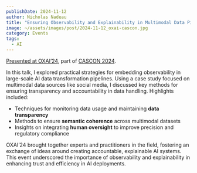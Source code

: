 ```yaml
---
publishDate: 2024-11-12
author: Nicholas Nadeau
title: "Ensuring Observability and Explainability in Multimodal Data Pipelines for AI Development"
image: ~/assets/images/post/2024-11-12_oxai-cascon.jpg
category: Events
tags:
  - AI
---
```


[Presented at OXAI’24](https://users.encs.concordia.ca/~abdelw/oxai2024/), part of [CASCON 2024](https://cascon.ca/).

In this talk, I explored practical strategies for embedding observability in large-scale AI data transformation pipelines. Using a case study focused on multimodal data sources like social media, I discussed key methods for ensuring transparency and accountability in data handling. Highlights included:

- Techniques for monitoring data usage and maintaining **data transparency**
- Methods to ensure **semantic coherence** across multimodal datasets
- Insights on integrating **human oversight** to improve precision and regulatory compliance

OXAI’24 brought together experts and practitioners in the field, fostering an exchange of ideas around creating accountable, explainable AI systems. This event underscored the importance of observability and explainability in enhancing trust and efficiency in AI deployments.
